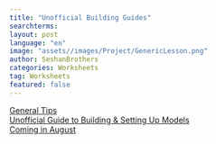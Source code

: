 ```yaml
---
title: "Unofficial Building Guides"
searchterms:
layout: post
language: "en"
image: "assets//images/Project/GenericLesson.png"
author: SeshanBrothers
categories: Worksheets
tag: Worksheets
featured: false
---
```


<a href="/translations/en-us/Worksheets/2022MissionModelBuildingTips.pdf">General Tips</a>
<br>
<a href="">Unofficial Guide to Building & Setting Up Models
<br>
Coming in August
